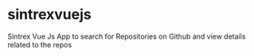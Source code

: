 # sintrexvuejs
Sintrex Vue Js App to search for Repositories on Github and view details related to the repos
